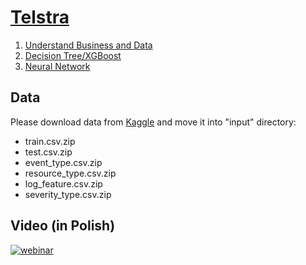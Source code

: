 # [Telstra](https://www.kaggle.com/c/telstra-recruiting-network)

1. [Understand Business and Data](https://github.com/dataworkshop/webinar-allstate/blob/master/notebooks/step1.ipynb)
2. [Decision Tree/XGBoost](https://github.com/dataworkshop/webinar-allstate/blob/master/notebooks/step2.ipynb)
3. [Neural Network](https://github.com/dataworkshop/webinar-allstate/blob/master/notebooks/step3.ipynb)

## Data
Please download data from [Kaggle](https://www.kaggle.com/c/telstra-recruiting-network/data) and move it into "input" directory:
- train.csv.zip
- test.csv.zip
- event_type.csv.zip    
- resource_type.csv.zip 
- log_feature.csv.zip   
- severity_type.csv.zip 

## Video (in Polish) 
[![webinar](https://img.youtube.com/vi/FdrjZWYJGj4/0.jpg)](https://www.youtube.com/watch?v=FdrjZWYJGj4)
